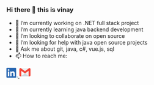 ### Hi there 👋 this is vinay

- 🔭 I’m currently working on .NET full stack project
- 🌱 I’m currently learning java backend development
- 👯 I’m looking to collaborate on open source
- 🤔 I’m looking for help with java open source projects
- 💬 Ask me about git, java, c#, vue.js, sql
- 📫 How to reach me:
  <p align="left"> 
 <a href="https://www.linkedin.com/in/vinay-kumar3757">
    <img src="https://github.com/chelpuri/chelpuri/blob/main/LI-In-Bug.png" alt="linkedin" height="26px" width="30px" />
 </a>
 <a href="mailto: vinay21031998@gmail.com">
    <img src="https://github.com/chelpuri/chelpuri/blob/main/gmail_logo.png" alt="gmail" height="29px" width="29px" />
 </a>
 
 </p>

